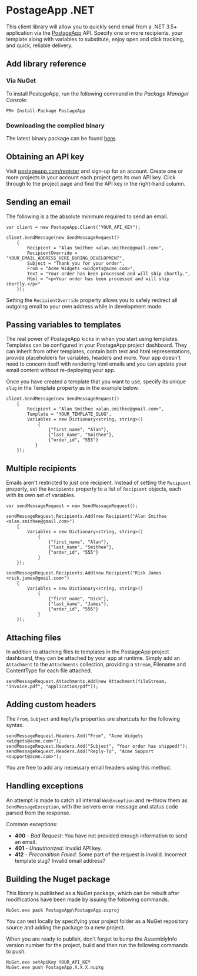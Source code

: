 # PostageApp .NET

This client library will allow you to quickly send email from a .NET 3.5+ application via the [PostageApp](http://postageapp.com) API. 
Specify one or more recipients, your template along with variables to substitute, enjoy open and click tracking, and quick, reliable delivery.

## Add library reference

### Via NuGet

To install PostageApp, run the following command in the *Package Manager Console*:

	PM> Install-Package PostageApp

### Downloading the compiled binary

The latest binary package can be found [here](http://postageapp.com/postageapp-net/PostageApp.0.0.1.zip).

## Obtaining an API key

Visit [postageapp.com/register](https://secure.postageapp.com/register) and sign-up for an account. Create one or more projects
in your account each project gets its own API key. Click through to the project page and find the API key in the right-hand column.

## Sending an email

The following is a the absolute minimum required to send an email.

	var client = new PostageApp.Client("YOUR_API_KEY");

	client.SendMessage(new SendMessageRequest()
		{
			Recipient = "Alan Smithee <alan.smithee@gmail.com>",
			RecipientOverride = "YOUR_EMAIL_ADDRESS_HERE_DURING_DEVELOPMENT",
			Subject = "Thank you for your order",
			From = "Acme Widgets <widgets@acme.com>",
			Text = "Your order has been processed and will ship shortly.",
			Html = "<p>Your order has been processed and will ship shortly.</p>"
		});

Setting the `RecipientOverride` property allows you to safely redirect all outgoing email to your own address while in development mode.

## Passing variables to templates

The real power of PostageApp kicks in when you start using templates. Templates can be configured in your PostageApp project dashboard. 
They can inherit from other templates, contain both text and html representations, provide placeholders for variables, headers and more. 
Your app doesn't need to concern itself with rendering html emails and you can update your email content without re-deploying your app. 

Once you have created a template that you want to use, specify its unique `slug` in the Template property as in the example below.

	client.SendMessage(new SendMessageRequest()
		{
			Recipient = "Alan Smithee <alan.smithee@gmail.com>",
			Template = "YOUR_TEMPLATE_SLUG",
			Variables = new Dictionary<string, string>()
				{
					{"first_name", "Alan"},
					{"last_name", "Smithee"},
					{"order_id", "555"}
			   }
		});

## Multiple recipients

Emails aren't restricted to just one recipient. Instead of setting the `Recipient` property, set the `Recipients` property
to a list of `Recipient` objects, each with its own set of variables.

	var sendMessageRequest = new SendMessageRequest();

    sendMessageRequest.Recipients.Add(new Recipient("Alan Smithee <alan.smithee@gmail.com>")
        {
            Variables = new Dictionary<string, string>()
                {
                    {"first_name", "Alan"},
					{"last_name", "Smithee"},
			        {"order_id", "555"}
                }
        });

    sendMessageRequest.Recipients.Add(new Recipient("Rick James <rick.james@gmail.com>")
        {
            Variables = new Dictionary<string, string>()
                {
                    {"first_name", "Rick"},
                    {"last_name", "James"},
                    {"order_id", "556"}
                }
        });       

## Attaching files

In addition to attaching files to templates in the PostageApp project dashboard, they can be attached by your app at runtime.
Simply add an `Attachment` to the `Attachments` collection, providing a `Stream`, Filename and ContentType for each file attached.

    sendMessageRequest.Attachments.Add(new Attachment(fileStream, "invoice.pdf", "application/pdf"));

## Adding custom headers

The `From`, `Subject` and `ReplyTo` properties are shortcuts for the following syntax.

	sendMessageRequest.Headers.Add("From", "Acme Widgets <widgets@acme.com>");
	sendMessageRequest.Headers.Add("Subject", "Your order has shipped!");
	sendMessageRequest.Headers.Add("Reply-To", "Acme Support <support@acme.com>");

You are free to add any necessary email headers using this method.

## Handling exceptions

An attempt is made to catch all internal `WebException` and re-throw them as `SendMessageException`, with the servers
error message and status code parsed from the response.

Common exceptions:

* **400** - *Bad Request*: You have not provided enough information to send an email.
* **401** - *Unauthorized*: Invalid API key.
* **412** - *Precondition Failed*: Some part of the request is invalid. Incorrect template slug? Invalid email address?

## Building the Nuget package

This library is published as a NuGet package, which can be rebuilt after modifications have been made by issuing the following commands.

	NuGet.exe pack PostageApp\PostageApp.csproj

You can test locally by specifying your project folder as a NuGet repository source and adding the package to a new project.

When you are ready to publish, don't forget to bump the AssemblyInfo version number for the project, build and then run the following commands to push.

	NuGet.exe setApiKey YOUR_API_KEY
	NuGet.exe push PostageApp.X.X.X.nupkg
